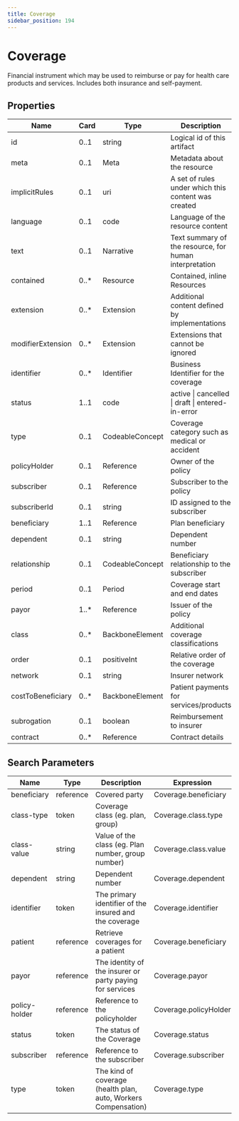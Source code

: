 ```yaml
---
title: Coverage
sidebar_position: 194
---
```


# Coverage

Financial instrument which may be used to reimburse or pay for health care products and services. Includes both insurance and self-payment.

## Properties

| Name | Card | Type | Description |
| --- | --- | --- | --- |
| id | 0..1 | string | Logical id of this artifact
| meta | 0..1 | Meta | Metadata about the resource
| implicitRules | 0..1 | uri | A set of rules under which this content was created
| language | 0..1 | code | Language of the resource content
| text | 0..1 | Narrative | Text summary of the resource, for human interpretation
| contained | 0..* | Resource | Contained, inline Resources
| extension | 0..* | Extension | Additional content defined by implementations
| modifierExtension | 0..* | Extension | Extensions that cannot be ignored
| identifier | 0..* | Identifier | Business Identifier for the coverage
| status | 1..1 | code | active \| cancelled \| draft \| entered-in-error
| type | 0..1 | CodeableConcept | Coverage category such as medical or accident
| policyHolder | 0..1 | Reference | Owner of the policy
| subscriber | 0..1 | Reference | Subscriber to the policy
| subscriberId | 0..1 | string | ID assigned to the subscriber
| beneficiary | 1..1 | Reference | Plan beneficiary
| dependent | 0..1 | string | Dependent number
| relationship | 0..1 | CodeableConcept | Beneficiary relationship to the subscriber
| period | 0..1 | Period | Coverage start and end dates
| payor | 1..* | Reference | Issuer of the policy
| class | 0..* | BackboneElement | Additional coverage classifications
| order | 0..1 | positiveInt | Relative order of the coverage
| network | 0..1 | string | Insurer network
| costToBeneficiary | 0..* | BackboneElement | Patient payments for services/products
| subrogation | 0..1 | boolean | Reimbursement to insurer
| contract | 0..* | Reference | Contract details

## Search Parameters

| Name | Type | Description | Expression
| --- | --- | --- | --- |
| beneficiary | reference | Covered party | Coverage.beneficiary
| class-type | token | Coverage class (eg. plan, group) | Coverage.class.type
| class-value | string | Value of the class (eg. Plan number, group number) | Coverage.class.value
| dependent | string | Dependent number | Coverage.dependent
| identifier | token | The primary identifier of the insured and the coverage | Coverage.identifier
| patient | reference | Retrieve coverages for a patient | Coverage.beneficiary
| payor | reference | The identity of the insurer or party paying for services | Coverage.payor
| policy-holder | reference | Reference to the policyholder | Coverage.policyHolder
| status | token | The status of the Coverage | Coverage.status
| subscriber | reference | Reference to the subscriber | Coverage.subscriber
| type | token | The kind of coverage (health plan, auto, Workers Compensation) | Coverage.type

